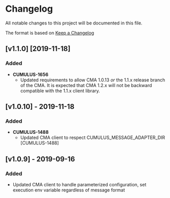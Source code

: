 
# Changelog

All notable changes to this project will be documented in this file.

The format is based on [Keep a Changelog](http://keepachangelog.com/en/1.0.0/)

## [v1.1.0] [2019-11-18]

### Added

- **CUMULUS-1656**
  - Updated requirements to allow CMA 1.0.13 *or* the 1.1.x release branch of the CMA.   It is expected that CMA 1.2.x will not be backward compatible with the 1.1.x client library.

## [v1.0.10] - 2019-11-18

### Added

- **CUMULUS-1488**
  - Updated CMA client to respect CUMULUS_MESSAGE_ADAPTER_DIR [CUMULUS-1488]

## [v1.0.9] - 2019-09-16

### Added

- Updated CMA client to handle parameterized configuration, set execution env variable regardless of message format
